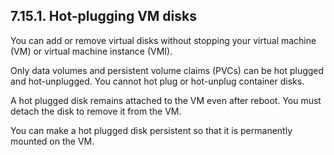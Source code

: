 ## 7.15.1. Hot-plugging VM disks

You can add or remove virtual disks without stopping your virtual machine (VM) or virtual machine instance (VMI).

Only data volumes and persistent volume claims (PVCs) can be hot plugged and hot-unplugged. You cannot hot plug or hot-unplug container disks.

A hot plugged disk remains attached to the VM even after reboot. You must detach the disk to remove it from the VM.

You can make a hot plugged disk persistent so that it is permanently mounted on the VM.

<!-- image -->

